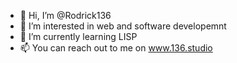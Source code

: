 - 👋 Hi, I’m @Rodrick136
- 👀 I’m interested in web and software developemnt
- 🌱 I’m currently learning LISP
- 📫 You can reach out to me on www.136.studio
